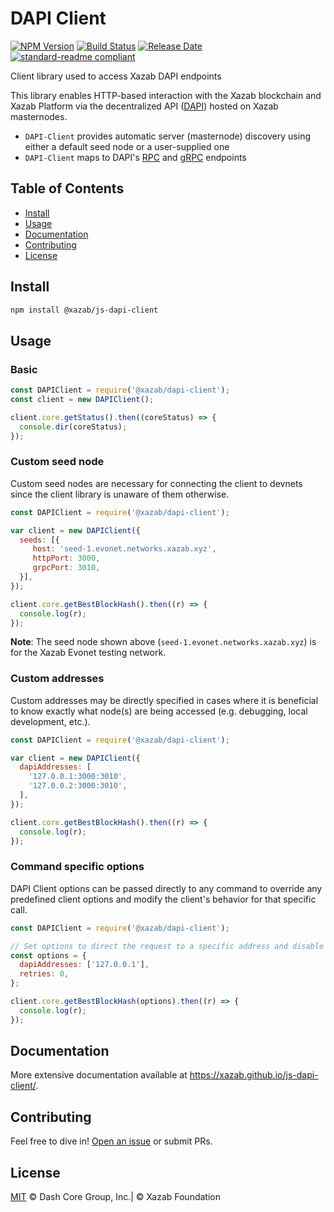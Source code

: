 # DAPI Client

[![NPM Version](https://img.shields.io/npm/v/@xazab/dapi-client)](https://www.npmjs.com/package/@xazab/dapi-client)
[![Build Status](https://travis-ci.com/xazab/js-dapi-client.svg?branch=master)](https://travis-ci.com/xazab/js-dapi-client)
[![Release Date](https://img.shields.io/github/release-date/xazab/js-dapi-client)](https://github.com/xazab/js-dapi-client/releases/latest)
[![standard-readme compliant](https://img.shields.io/badge/readme%20style-standard-brightgreen)](https://github.com/RichardLitt/standard-readme)

Client library used to access Xazab DAPI endpoints

This library enables HTTP-based interaction with the Xazab blockchain and Xazab
Platform via the decentralized API ([DAPI](https://github.com/xazab/dapi))
hosted on Xazab masternodes.

 - `DAPI-Client` provides automatic server (masternode) discovery using either a default seed node or a user-supplied one
 - `DAPI-Client` maps to DAPI's [RPC](https://github.com/xazab/dapi/tree/master/lib/rpcServer/commands) and [gRPC](https://github.com/xazab/dapi/tree/master/lib/grpcServer/handlers) endpoints

## Table of Contents
- [Install](#install)
- [Usage](#usage)
- [Documentation](#documentation)
- [Contributing](#contributing)
- [License](#license)

## Install

```sh
npm install @xazab/js-dapi-client
```

## Usage

### Basic

```javascript
const DAPIClient = require('@xazab/dapi-client');
const client = new DAPIClient();

client.core.getStatus().then((coreStatus) => {
  console.dir(coreStatus);
});
```

### Custom seed node

Custom seed nodes are necessary for connecting the client to devnets since the client library is unaware of them otherwise.

```javascript
const DAPIClient = require('@xazab/dapi-client');

var client = new DAPIClient({
  seeds: [{
     host: 'seed-1.evonet.networks.xazab.xyz',
     httpPort: 3000,
     grpcPort: 3010,
  }],
});

client.core.getBestBlockHash().then((r) => {
  console.log(r);
});
```

**Note**: The seed node shown above (`seed-1.evonet.networks.xazab.xyz`) is for the Xazab Evonet testing network.

### Custom addresses

Custom addresses may be directly specified in cases where it is beneficial to know exactly what node(s) are being accessed (e.g. debugging, local development, etc.).

```javascript
const DAPIClient = require('@xazab/dapi-client');

var client = new DAPIClient({
  dapiAddresses: [
    '127.0.0.1:3000:3010',
    '127.0.0.2:3000:3010',
  ],
});

client.core.getBestBlockHash().then((r) => {
  console.log(r);
});
```

### Command specific options

DAPI Client options can be passed directly to any command to override any predefined client options and modify the client's behavior for that specific call.

```javascript
const DAPIClient = require('@xazab/dapi-client');

// Set options to direct the request to a specific address and disable retries
const options = {
  dapiAddresses: ['127.0.0.1'],
  retries: 0,
};

client.core.getBestBlockHash(options).then((r) => {
  console.log(r);
});
```

## Documentation

More extensive documentation available at https://xazab.github.io/js-dapi-client/.


## Contributing

Feel free to dive in! [Open an issue](https://github.com/xazab/js-dapi-client/issues/new/choose) or submit PRs.

## License

[MIT](LICENSE) &copy; Dash Core Group, Inc.|  &copy; Xazab Foundation
